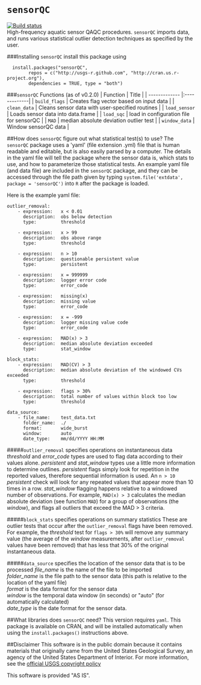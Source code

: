 `sensorQC`
========
[![Build status](https://ci.appveyor.com/api/projects/status/pho8872wbnvaw5nt)](https://ci.appveyor.com/project/jread-usgs/sensorqc)  
High-frequency aquatic sensor QAQC procedures. `sensorQC` imports data, and runs various statistical outlier detection techniques as specified by the user. 

###Installing `sensorQC`
install this package using

```
  install.packages("sensorQC", 
        repos = c("http://usgs-r.github.com", "http://cran.us.r-project.org"),
        dependencies = TRUE, type = "both")
```

###`sensorQC` Functions (as of v0.2.0)
| Function       | Title           |
| ------------- |:-------------|
| `build_flags` | Creates flag vector based on input data |
| `clean_data`  | Cleans sensor data with user-specified routines |
| `load_sensor` | Loads sensor data into data.frame |
| `load_sqc` | load in configuration file for sensorQC |
| `MAD` | median absolute deviation outlier test |
| `window_data` | Window sensorQC data |

##How does `sensorQC` figure out what statistical test(s) to use?
The `sensorQC` package uses a 'yaml' (file extension .yml) file that is human readable and editable, but is also easily parsed by a computer. The details in the yaml file will tell the package where the sensor data is, which stats to use, and how to parameterize those statistical tests. An example yaml file (and data file) are included in the `sensorQC` package, and they can be accessed through the file path given by typing `system.file('extdata', package = 'sensorQC')` into `R` after the package is loaded. 

Here is the example yaml file:
```
outlier_removal:
    - expression:   x < 0.01
      description:  obs below detection
      type:         threshold

    - expression:   x > 99
      description:  obs above range
      type:         threshold
      
    - expression:   n > 10
      description:  questionable persistent value  
      type:         persistent
      
    - expression:   x = 999999
      description:  logger error code
      type:         error_code
      
    - expression:   missing(x)
      description:  missing value
      type:         error_code      
      
    - expression:   x = -999
      description:  logger missing value code
      type:         error_code
      
    - expression:   MAD(x) > 3
      description:  median absolute deviation exceeded
      type:         stat_window

block_stats:
    - expression:   MAD(CV) > 3
      description:  median absolute deviation of the windowed CVs exceeded
      type:         threshold

    - expression:   flags > 30%
      description:  total number of values within block too low
      type:         threshold

data_source:
    - file_name:    test_data.txt
      folder_name:  ./
      format:       wide_burst
      window:       auto
      date_type:    mm/dd/YYYY HH:MM
```
#####`outlier_removal` specifies operations on instantaneous data
*threshold* and *error_code* types are used to flag data according to their values alone.
*persistent* and *stat_window* types use a little more information to determine outlines. *persistent* flags simply look for repetition in the reported values, therefore sequential information is used. An `n > 10` *persistent* check will look for any repeated values that appear more than 10 times in a row. *stat_window* flagging happens relative to a windowed number of observations. For example, `MAD(x) > 3` calculates the median absolute deviation (see function `MAD`) for a group of observations (the *window*), and flags all outliers that exceed the MAD > 3 criteria. 

#####`block_stats` specifies operations on summary statistics
These are outlier tests that occur after the `outlier_removal` flags have been removed. For example, the *threshold* test for `flags > 30%` will remove any summary value (the average of the *window* measurements, after `outlier_removal` values have been removed) that has less that 30% of the original instantaneous data. 

#####`data_source` specifies the location of the sensor data that is to be processed
*file_name* is the name of the file to be imported  
*folder_name* is the file path to the sensor data (this path is relative to the location of the yaml file)  
*format* is the data format for the sensor data  
*window* is the temporal data window (in seconds) or "auto" (for automatically calculated)  
*date_type* is the date format for the sensor data.  


##What libraries does `sensorQC` need?
This version requires `yaml`. This package is available on CRAN, and will be installed automatically when using the `install.packages()` instructions above.

##Disclaimer
This software is in the public domain because it contains materials that originally came from the United States Geological Survey, an agency of the United States Department of Interior. For more information, see the [official USGS copyright policy](http://www.usgs.gov/visual-id/credit_usgs.html#copyright/ "official USGS copyright policy")

This software is provided "AS IS".
